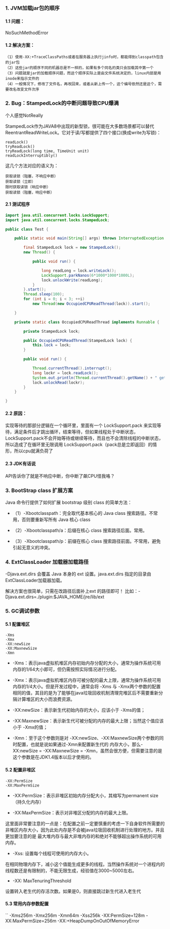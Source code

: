 ### 1. JVM加载jar包的顺序

#### 1.1 问题：
NoSuchMethodError
#### 1.2 解决方案：
```
（1）使用-XX:+TraceClassPaths或者在服务器上执行jinfo时，都能得到classpath包含的jar包
（2）这些jar的顺序不同的机器总是不一样的，如果有多个同名的类只会加载其中第一个
（3）问题就是jar的加载顺序问题，而这个顺序实际上是由文件系统决定的，linux内部是用inode来指示文件的
（4）一般情况下，修改了文件名，再改回来，或者从新上传一个，这个编号依然还是这个，需要改名改变文件次序
```

### 2. Bug：StampedLock的中断问题导致CPU爆满

个人感觉NotReally

StampedLock作为JAVA8中出现的新型锁，很可能在大多数场景都可以替代ReentrantReadWriteLock。它对于读/写都提供了四个接口(换成write为写锁)：

```
readLock()
tryReadLock()
tryReadLock(long time, TimeUnit unit)
readLockInterruptibly()
```

这几个方法对应的语义为：
```
获取读锁（阻塞，不响应中断）
获取读锁（立即）
限时获取读锁（响应中断）
获取读锁（阻塞，响应中断）
```

#### 2.1 测试程序
```java
import java.util.concurrent.locks.LockSupport;
import java.util.concurrent.locks.StampedLock;

public class Test {

    public static void main(String[] args) throws InterruptedException {

        final StampedLock lock = new StampedLock();
        new Thread() {

            public void run() {

                long readLong = lock.writeLock();
                LockSupport.parkNanos(6*1000*1000*1000L);
                lock.unlockWrite(readLong);
            }
        }.start();
        Thread.sleep(100);
        for (int i = 0; i < 3; ++i)
            new Thread(new OccupiedCPUReadThread(lock)).start();

    }

    private static class OccupiedCPUReadThread implements Runnable {

        private StampedLock lock;

        public OccupiedCPUReadThread(StampedLock lock) {
            this.lock = lock;
        }

        public void run() {

            Thread.currentThread().interrupt();
            long lockr = lock.readLock();
            System.out.println(Thread.currentThread().getName() + " get read lock");
            lock.unlockRead(lockr);
        }
    }

}

```

#### 2.2 原因：
实现等待的那部分逻辑在一个循环里，里面有一个 LockSupport.pack 来实现等待，满足条件后才跳出循环，结束等待，但如果线程处于中断状态，LockSupport.pack不会开始等待或继续等待，而且也不会清除线程的中断状态，所以造成了在循环里无限调用 LockSupport.pack（pack总是立即返回）的情形，所以cpu就满负荷了

#### 2.3 JDK有话说
API告诉你了就是不响应中断，你中断了飙CPU怪我咯？

### 3. BootStrap class 扩展方案
Java 命令行提供了如何扩展 bootstrap 级别 class 的简单方法：

+ （1）-Xbootclasspath：完全取代基本核心的 Java class 搜索路径。不常用，否则要重新写所有 Java 核心 class

+ （2）-Xbootclasspath/a：后缀在核心 class 搜索路径后面。常用。

+ （3）-Xbootclasspath/p：前缀在核心 class 搜索路径前面。不常用，避免引起无意义的冲突。

### 4. ExtClassLoader 加载器加载路径
-Djava.ext.dirs 会覆盖 Java 本身的 ext 设置。java.ext.dirs 指定的目录由ExtClassLoader加载器加载。

解决方案也很简单，只需在改路径后面补上ext 的路径即可！
比如：-Djava.ext.dirs=./plugin:$JAVA_HOME/jre/lib/ext

### 5. GC调试参数
#### 5.1 配置堆区
```
-Xms
-Xmx
-XX:newSize
-XX:MaxnewSize
-Xmn
```

+ -Xms：表示java虚拟机堆区内存初始内存分配的大小，通常为操作系统可用内存的1/64大小即可，但仍需按照实际情况进行分配。

+ -Xmx：表示java虚拟机堆区内存可被分配的最大上限，通常为操作系统可用内存的1/4大小。但是开发过程中，通常会将 -Xms 与 -Xmx两个参数的配置相同的值，其目的是为了能够在java垃圾回收机制清理完堆区后不需要重新分隔计算堆区的大小而浪费资源。

+ -XX:newSize：表示新生代初始内存的大小，应该小于 -Xms的值；

+ -XX:MaxnewSize：表示新生代可被分配的内存的最大上限；当然这个值应该小于 -Xmx的值；

+ -Xmn：至于这个参数则是对 -XX:newSize、-XX:MaxnewSize两个参数的同时配置，也就是说如果通过-Xmn来配置新生代的 内存大小，那么-XX:newSize = -XX:MaxnewSize = -Xmn，虽然会很方便，但需要注意的是这个参数是在JDK1.4版本以后才使用的。

#### 5.2 配置非堆区
```
-XX:PermSize
-XX:MaxPermSize
```
+ -XX:PermSize：表示非堆区初始内存分配大小，其缩写为permanent size（持久化内存）

+ -XX:MaxPermSize：表示对非堆区分配的内存的最大上限。

这里面非常要注意的一点是：在配置之前一定要慎重的考虑一下自身软件所需要的非堆区内存大小，因为此处内存是不会被java垃圾回收机制进行处理的地方。并且更加要注意的是 最大堆内存与最大非堆内存的和绝对不能够超出操作系统的可用内存。

+ -Xss: 设置每个线程可使用的内存大小。

在相同物理内存下，减小这个值能生成更多的线程。当然操作系统对一个进程内的线程数还是有限制的，不能无限生成，经验值在3000~5000左右。

+ -XX: MaxTenuringThreshold

设置转入老生代的存活次数。如果是0，则直接跳过新生代进入老生代

#### 5.3 常用内存参数配置
``
-Xms256m -Xmx256m -Xmn64m -Xss256k -XX:PermSize=128m -XX:MaxPermSize=256m -XX:+HeapDumpOnOutOfMemoryError
```
